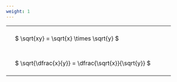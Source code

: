 ```yaml
---
weight: 1
---
```


<style type="text/css">
#T_8dcab th.col_heading {
  text-align: left;
  font-size: 1em;
}
#T_8dcab td {
  text-align: left;
  font-size: 1em;
  padding: 1.5em;
}
#T_8dcab_row0_col0, #T_8dcab_row1_col0 {
  width: 400px;
  white-space: pre-wrap;
}
</style>
<table id="T_8dcab">
  <thead>
  </thead>
  <tbody>
    <tr>
      <td id="T_8dcab_row0_col0" class="data row0 col0" >$ \sqrt{xy} = \sqrt{x} \times \sqrt{y} $</td>
    </tr>
    <tr>
      <td id="T_8dcab_row1_col0" class="data row1 col0" >$ \sqrt{\dfrac{x}{y}} = \dfrac{\sqrt{x}}{\sqrt{y}} $</td>
    </tr>
  </tbody>
</table>
